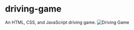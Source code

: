 # driving-game

An HTML, CSS, and JavaScript driving game.
![Driving Game](https://github.com/Youssef-Najjarine/driving-game/assets/71291742/e156424d-7f23-4b6a-9457-8bada09ab7a9)
